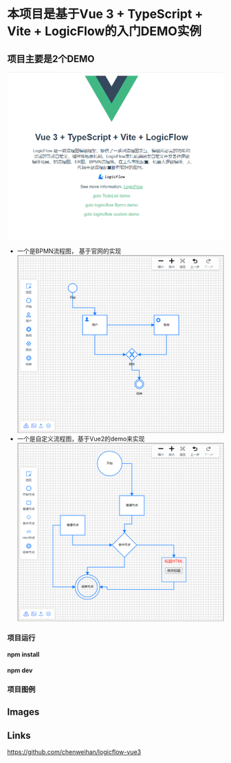 # 本项目是基于Vue 3 + TypeScript + Vite + LogicFlow的入门DEMO实例

## 项目主要是2个DEMO

![This is a alt text.](/public/1.png)
* 一个是BPMN流程图，  基于官网的实现
![This is a alt text.](/public/2.png)
* 一个是自定义流程图，基于Vue2的demo来实现
![This is a alt text.](/public/3.png)


### 项目运行

#### npm install
#### npm dev

### 项目图例

## Images



## Links

https://github.com/chenweihan/logicflow-vue3